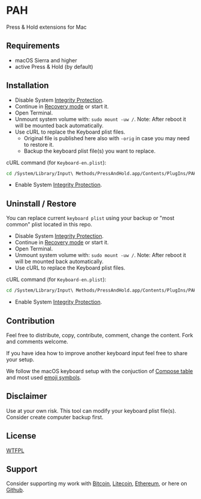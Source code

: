 # PAH
Press & Hold extensions for Mac

## Requirements

- macOS Sierra and higher
- active Press & Hold (by default)

## Installation

- Disable System [Integrity Protection](https://developer.apple.com/documentation/security/disabling_and_enabling_system_integrity_protection).
- Continue in [Recovery mode](https://support.apple.com/en-us/HT201314) or start it.
- Open Terminal.
- Unmount system volume with: `sudo mount -uw /`. Note: After reboot it will be mounted back automatically.
- Use cURL to replace the Keyboard plist files.
    - Original file is published here also with `-orig` in case you may need to restore it.
    - Backup the keyboard plist file(s) you want to replace.

cURL command (for `Keyboard-en.plist`):

```sh
cd /System/Library/Input\ Methods/PressAndHold.app/Contents/PlugIns/PAH_Extension.appex/Contents/Resources/ && curl -sS https://raw.githubusercontent.com/raisty/pah/master/Keyboard-en.plist -o Keyboard-en.plist
```

- Enable System [Integrity Protection](https://developer.apple.com/documentation/security/disabling_and_enabling_system_integrity_protection).

## Uninstall / Restore

You can replace current `keyboard plist` using your backup or "most common" plist located in this repo.

- Disable System [Integrity Protection](https://developer.apple.com/documentation/security/disabling_and_enabling_system_integrity_protection).
- Continue in [Recovery mode](https://support.apple.com/en-us/HT201314) or start it.
- Open Terminal.
- Unmount system volume with: `sudo mount -uw /`. Note: After reboot it will be mounted back automatically.
- Use cURL to replace the Keyboard plist files.

cURL command (for `Keyboard-en.plist`):

```sh
cd /System/Library/Input\ Methods/PressAndHold.app/Contents/PlugIns/PAH_Extension.appex/Contents/Resources/ && curl -sS https://raw.githubusercontent.com/raisty/pah/master/Keyboard-en-orig.plist -o Keyboard-en.plist
```

- Enable System [Integrity Protection](https://developer.apple.com/documentation/security/disabling_and_enabling_system_integrity_protection).

## Contribution

Feel free to distribute, copy, contribute, comment, change the content. Fork and comments welcome.

If you have idea how to improve another keyboard input feel free to share your setup.

We follow the macOS keyboard setup with the conjuction of [Compose table](https://help.ubuntu.com/community/GtkComposeTable) and most used [emoji symbols](https://emojipedia.org/).

## Disclaimer

Use at your own risk. This tool can modify your keyboard plist file(s). Consider create computer backup first.

## License

[WTFPL](LICENSE)

## Support

Consider supporting my work with [Bitcoin][btc], [Litecoin][ltc], [Ethereum][eth], or here on [Github][gh].

[btc]: https://pay.btc.horse#bitcoin:37iSWX4QdoayZXmuj13AExuhzSkfd7LuG6
[ltc]: https://pay.btc.horse#litecoin:M8bEQNPkZ66hoFGYJuMVntyjj9dmYo1wBf
[eth]: https://pay.btc.horse#ethereum:0x10c993039CC831A1fe8230ddd82A0A13625Dd43E
[gh]: https://github.com/sponsors/raisty
